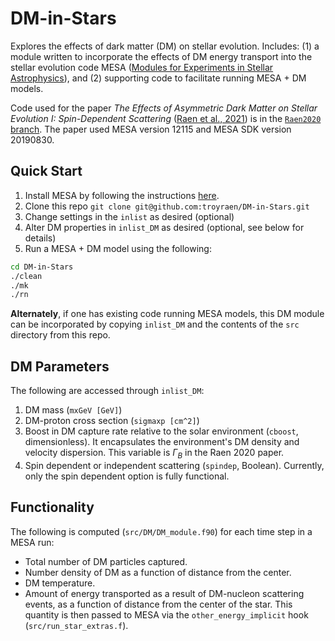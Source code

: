 # DM-in-Stars #

Explores the effects of dark matter (DM) on stellar evolution. Includes: (1) a module written to incorporate the effects of DM energy transport into the stellar evolution code MESA ([Modules for Experiments in Stellar Astrophysics](http://mesa.sourceforge.net)), and (2) supporting code to facilitate running MESA + DM models.

Code used for the paper _The Effects of Asymmetric Dark Matter on Stellar Evolution I: Spin-Dependent Scattering_ ([Raen et al., 2021](https://ui.adsabs.harvard.edu/abs/2021MNRAS.503.5611R/abstract)) is in the [`Raen2020` branch](https://github.com/troyraen/DM-in-Stars/tree/Raen2020). The paper used MESA version 12115 and MESA SDK version 20190830.

## Quick Start ##
1. Install MESA by following the instructions [here](http://mesa.sourceforge.net/prereqs.html).
2. Clone this repo `git clone git@github.com:troyraen/DM-in-Stars.git`
3. Change settings in the `inlist` as desired (optional)
4. Alter DM properties in `inlist_DM` as desired (optional, see below for details)
5. Run a MESA + DM model using the following:
```bash
cd DM-in-Stars
./clean
./mk
./rn
```

__Alternately__, if one has existing code running MESA models, this DM module can be incorporated by copying `inlist_DM` and the contents of the `src` directory from this repo.


## DM Parameters ##
The following are accessed through `inlist_DM`:

1.  DM mass (`mxGeV [GeV]`)
2.  DM-proton cross section (`sigmaxp [cm^2]`)
3.  Boost in DM capture rate relative to the solar environment (`cboost`, dimensionless). It encapsulates the environment's DM density and velocity dispersion. This variable is $\Gamma_B$ in the Raen 2020 paper.
4.  Spin dependent or independent scattering (`spindep`, Boolean). Currently, only the spin dependent option is fully functional.


## Functionality ##
The following is computed (`src/DM/DM_module.f90`) for each time step in a MESA run:
- Total number of DM particles captured.
- Number density of DM as a function of distance from the center.
- DM temperature.
- Amount of energy transported as a result of DM-nucleon scattering events, as a function of distance from the center of the star. This quantity is then passed to MESA via the `other_energy_implicit` hook (`src/run_star_extras.f`).
